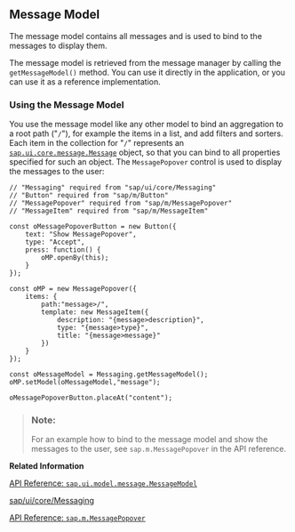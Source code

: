 <!-- loio8956f0a223284d729900ebad4ca88356 -->

## Message Model

The message model contains all messages and is used to bind to the messages to display them.

The message model is retrieved from the message manager by calling the `getMessageModel()` method. You can use it directly in the application, or you can use it as a reference implementation.



### Using the Message Model

You use the message model like any other model to bind an aggregation to a root path \("`/`"\), for example the items in a list, and add filters and sorters. Each item in the collection for "`/`" represents an [`sap.ui.core.message.Message`](https://ui5.sap.com/#/api/sap.ui.core.message.Message) object, so that you can bind to all properties specified for such an object. The `MessagePopover` control is used to display the messages to the user:

```
// "Messaging" required from "sap/ui/core/Messaging"
// "Button" required from "sap/m/Button"
// "MessagePopover" required from "sap/m/MessagePopover"
// "MessageItem" required from "sap/m/MessageItem"

const oMessagePopoverButton = new Button({
    text: "Show MessagePopover",
    type: "Accept",
    press: function() {
        oMP.openBy(this);
    }
});

const oMP = new MessagePopover({
    items: {
        path:"message>/",
        template: new MessageItem({ 
            description: "{message>description}", 
            type: "{message>type}", 
            title: "{message>message}"
        })
    }
});

const oMessageModel = Messaging.getMessageModel();
oMP.setModel(oMessageModel,"message");

oMessagePopoverButton.placeAt("content");
```

> ### Note:  
> For an example how to bind to the message model and show the messages to the user, see `sap.m.MessagePopover` in the API reference.

**Related Information**  


[API Reference: `sap.ui.model.message.MessageModel`](https://ui5.sap.com/#/api/sap.ui.model.message.MessageModel)

[sap/ui/core/Messaging](https://ui5.sap.com/#/api/module:sap/ui/core/Messaging)

[API Reference: `sap.m.MessagePopover`](https://ui5.sap.com/#/api/sap.m.MessagePopover)

